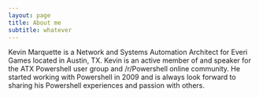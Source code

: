 ```yaml
---
layout: page
title: About me
subtitle: whatever
---
```


Kevin Marquette is a Network and Systems Automation Architect for Everi Games located in Austin, TX. Kevin is an active member of and speaker for the ATX Powershell user group and /r/Powershell online community. He started working with Powershell in 2009 and is always look forward to sharing his Powershell experiences and passion with others.


